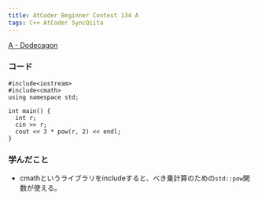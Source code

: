 ```yaml
---
title: AtCoder Beginner Contest 134 A
tags: C++ AtCoder SyncQiita
---
```

[A - Dodecagon](https://atcoder.jp/contests/abc134/tasks/abc134_a)

### コード

    
    
    #include<iostream>
    #include<cmath>
    using namespace std;
    
    int main() {
      int r;
      cin >> r;
      cout << 3 * pow(r, 2) << endl;
    }

### 学んだこと

  * cmathというライブラリをincludeすると、べき乗計算のための`std::pow`関数が使える。